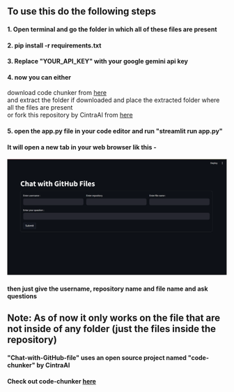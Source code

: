 ## To use this do the following steps
#### 1. Open terminal and go the folder in which all of these files are present
#### 2. pip install -r requirements.txt
#### 3. Replace "YOUR_API_KEY" with your google gemini api key 
#### 4. now you can either <br> 
download code chunker from [here](https://github.com/CintraAI/code-chunker/archive/refs/heads/main.zip)
<br>
and extract the folder if downloaded and place the extracted folder where all the files are present <br> 
or fork this repository by CintraAI from [here](https://github.com/CintraAI/code-chunker) 
#### 5. open the app.py file in your code editor and run "streamlit run app.py"

#### It will open a new tab in your web browser lik this - 
#### ![Image](image.png)

#### then just give the username, repository name and file name and ask questions 

## Note: As of now it only works on the file that are not inside of any folder (just the files inside the repository)

#### "Chat-with-GitHub-file" uses an open source project named "code-chunker" by CintraAI
#### Check out code-chunker [here](https://github.com/CintraAI/code-chunker) 
